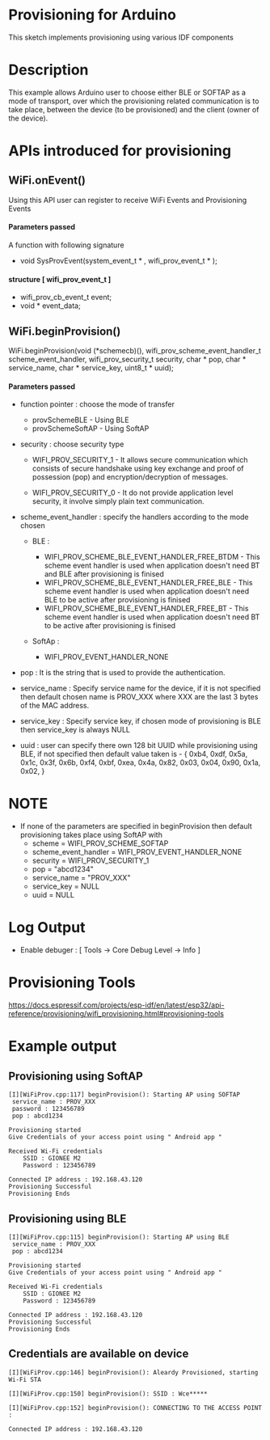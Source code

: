 # Provisioning for Arduino

This sketch implements provisioning using various IDF components

# Description

This example allows Arduino user to choose either BLE or SOFTAP as a mode of transport, over which the provisioning related communication is to take place, between the device (to be provisioned) and the client (owner of the device).

# APIs introduced for provisioning

## WiFi.onEvent()

Using this API user can register to receive WiFi Events and Provisioning Events

#### Parameters passed

A function with following signature
* void SysProvEvent(system_event_t * , wifi_prov_event_t * );
 
#### structure [ wifi_prov_event_t ]

* wifi_prov_cb_event_t event;
* void * event_data;

## WiFi.beginProvision()

WiFi.beginProvision(void (*schemecb)(), wifi_prov_scheme_event_handler_t scheme_event_handler, wifi_prov_security_t security, char * pop, char * service_name, char * service_key, uint8_t * uuid);

#### Parameters passed

* function pointer : choose the mode of transfer
    * provSchemeBLE - Using BLE
    * provSchemeSoftAP - Using SoftAP
        
* security : choose security type
    * WIFI_PROV_SECURITY_1 - It allows secure communication which consists of secure handshake using key exchange and proof of possession (pop) and encryption/decryption of messages.

    * WIFI_PROV_SECURITY_0 - It do not provide application level security, it involve simply plain text communication.

* scheme_event_handler : specify the handlers according to the mode chosen
    * BLE :
        - WIFI_PROV_SCHEME_BLE_EVENT_HANDLER_FREE_BTDM - This scheme event handler is used when application doesn't need BT and BLE after provisioning is finised
        - WIFI_PROV_SCHEME_BLE_EVENT_HANDLER_FREE_BLE - This scheme event handler is used when application doesn't need BLE to be active after provisioning is finised
        - WIFI_PROV_SCHEME_BLE_EVENT_HANDLER_FREE_BT - This scheme event handler is used when application doesn't need BT to be active after provisioning is finised

    * SoftAp :
        - WIFI_PROV_EVENT_HANDLER_NONE

* pop : It is the string that is used to provide the authentication.

* service_name : Specify service name for the device, if it is not specified then default chosen name is PROV_XXX where XXX are the last 3 bytes of the MAC address. 

* service_key : Specify service key, if chosen mode of provisioning is BLE then service_key is always NULL

* uuid : user can specify there own 128 bit UUID while provisioning using BLE, if not specified then default value taken is
        - {  0xb4, 0xdf, 0x5a, 0x1c, 0x3f, 0x6b, 0xf4, 0xbf,
             0xea, 0x4a, 0x82, 0x03, 0x04, 0x90, 0x1a, 0x02, }

# NOTE

* If none of the parameters are specified in beginProvision then default provisioning takes place using SoftAP with
    * scheme = WIFI_PROV_SCHEME_SOFTAP
    * scheme_event_handler = WIFI_PROV_EVENT_HANDLER_NONE
    * security = WIFI_PROV_SECURITY_1
    * pop = "abcd1234"
    * service_name = "PROV_XXX"
    * service_key = NULL
    * uuid = NULL

# Log Output
* Enable debuger : [ Tools -> Core Debug Level -> Info ] 

# Provisioning Tools
https://docs.espressif.com/projects/esp-idf/en/latest/esp32/api-reference/provisioning/wifi_provisioning.html#provisioning-tools

# Example output

## Provisioning using SoftAP

```
[I][WiFiProv.cpp:117] beginProvision(): Starting AP using SOFTAP
 service_name : PROV_XXX
 password : 123456789
 pop : abcd1234

Provisioning started
Give Credentials of your access point using " Android app "

Received Wi-Fi credentials
	SSID : GIONEE M2
	Password : 123456789

Connected IP address : 192.168.43.120
Provisioning Successful
Provisioning Ends

```

## Provisioning using BLE

```
[I][WiFiProv.cpp:115] beginProvision(): Starting AP using BLE
 service_name : PROV_XXX
 pop : abcd1234

Provisioning started
Give Credentials of your access point using " Android app "

Received Wi-Fi credentials
	SSID : GIONEE M2
	Password : 123456789

Connected IP address : 192.168.43.120
Provisioning Successful
Provisioning Ends

```

## Credentials are available on device

```
[I][WiFiProv.cpp:146] beginProvision(): Aleardy Provisioned, starting Wi-Fi STA

[I][WiFiProv.cpp:150] beginProvision(): SSID : Wce*****

[I][WiFiProv.cpp:152] beginProvision(): CONNECTING TO THE ACCESS POINT : 

Connected IP address : 192.168.43.120
```
